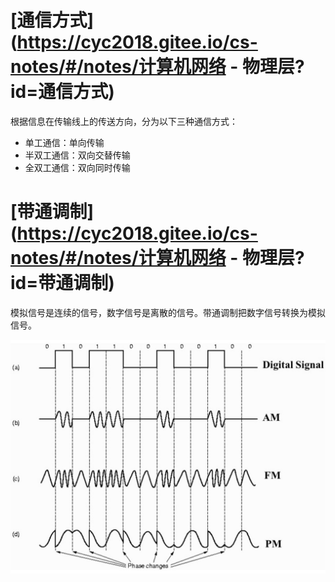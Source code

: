 # [通信方式](https://cyc2018.gitee.io/cs-notes/#/notes/计算机网络 - 物理层?id=通信方式)

根据信息在传输线上的传送方向，分为以下三种通信方式：

- 单工通信：单向传输
- 半双工通信：双向交替传输
- 全双工通信：双向同时传输

# [带通调制](https://cyc2018.gitee.io/cs-notes/#/notes/计算机网络 - 物理层?id=带通调制)

模拟信号是连续的信号，数字信号是离散的信号。带通调制把数字信号转换为模拟信号。

![img](1%E7%89%A9%E7%90%86%E5%B1%82.assets/c34f4503-f62c-4043-9dc6-3e03288657df.jpg)



